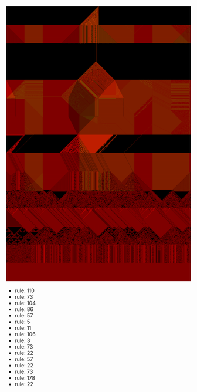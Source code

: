 ![photo](./output.png) 
 * rule: 110
* rule: 73
* rule: 104
* rule: 86
* rule: 57
* rule: 5
* rule: 11
* rule: 106
* rule: 3
* rule: 73
* rule: 22
* rule: 57
* rule: 22
* rule: 73
* rule: 178
* rule: 22
